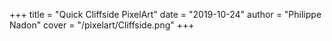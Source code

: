 +++
title = "Quick Cliffside PixelArt"
date = "2019-10-24"
author = "Philippe Nadon"
cover = "/pixelart/Cliffside.png"
+++